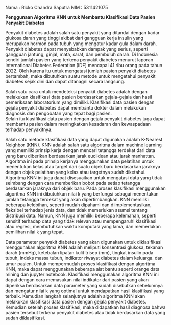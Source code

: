 Nama   : Ricko Chandra Saputra 
NIM    : 5311421075

**Penggunaan Algoritma KNN untuk Membantu Klasifikasi Data Pasien Penyakit Diabetes**

Penyakit diabetes adalah salah satu penyakit yang ditandai dengan kadar glukosa darah yang tinggi akibat dari gangguan kerja insulin yang merupakan hormon pada tubuh yang mengatur kadar gula dalam darah. 
Penyakit diabetes dapat menyebabkan dampak yang serius, seperti gangguan jantung, ginjal, mata, saraf, dan pembuluh darah. 
Di Indonesia sendiri jumlah pasien yang terkena penyakit diabetes menurut laporan International Diabetes Federation (IDF) mencapai 41 ribu orang pada tahun 2022. 
Oleh karena itu untuk mengatasi jumlah pasien penyakit diabetes bertambah, maka dibutuhkan suatu metode untuk mengetahui penyakit diabetes sejak dini dan dapat ditanagni secara langsung. 

Salah satu cara untuk mendeteksi penyakit diabetes adalah dengan melakukan klasifikasi data pasien berdasarkan gejala-gejala dan hasil pemeriksaan laboratorium yang dimiliki. 
Klasifikasi data pasien dengan gejala penyakit diabetes dapat membantu dokter dalam melakukan diagnosis dan pengobatan yang tepat bagi pasien.  
Selain itu klasifikasi data pasien dengan gejala penyakit diabetes juga dapat membantu pasien dalam meningkatkan kesadaran dan kewaspadaan terhadap penyakitnya.

Salah satu metode klasifikasi data yang dapat digunakan adalah K-Nearest Neighbor (KNN). 
KNN adalah salah satu algoritma dalam machine learning yang memiliki prinsip kerja dengan mencari tetangga terdekat dari data yang baru diberikan berdasarkan jarak euclidean atau jarak manhattan.
Algoritma ini pada prinsip kerjanya menggunakan data pelatihan untuk menentukan kelas atau target dari suatu objek baru berdasarkan jaraknya dengan objek pelatihan yang kelas atau targetnya sudah diketahui.
Algoritma KNN ini juga dapat disesuaikan untuk mengatasi data yang tidak seimbang dengan cara memberikan bobot pada setiap tetangga berdasarkan jaraknya dari objek baru.
Pada proses klasifikasi menggunakan algoritma KNN ini dibutuhkan nilai k yang berfungsi sebagai menentukan jumlah tetangga terdekat yang akan dipertimbangkan.
KNN memiliki beberapa kelebihan, seperti mudah dipahami dan diimplementasikan, fleksibel terhadap jenis data, dan tidak memerlukan asumsi tentang distribusi data. 
Namun, KNN juga memiliki beberapa kelemahan, seperti sensitif terhadap data yang tidak relevan atau mempengaruhi klasifikasi atau regresi, membutuhkan waktu komputasi yang lama, dan memerlukan pemilihan nilai k yang tepat.

Data parameter penyakit diabetes yang akan digunakan untuk diklasifikasi menggunakan algoritma KNN adalah meliputi konsentrasi glukosa, tekanan darah (mmHg), 
ketebalan lipatan kulit trisep (mm), tingkat insulin pada tubuh, indeks massa tubuh, indikator riwayat diabetes dalam keluarga. dan umur pasien. 
Untuk mempermudah proses klasifikasi dengan algoritma KNN, maka dapat menggunakan beberapa alat bantu seperti orange data mining dan jupyter notebook. 
Klasifikasi menggunakan algoritma KNN ini dapat dengan cara memasukan nilai indikator dari pasien yang akan diperiksa berdasarkan data parameter yang sudah disebutkan sebelumnya dan mengatur nilai k yang optimal untuk mendapatkan hasil klasifikasi yang terbaik. 
Kemudian langkah selanjutnya adalah algoritma KNN akan melakukan klasifikasi data pasien dengan gejala penyakit diabetes.
Kemudian setelah proses klasifikasi, maka didapatkan hasil diagnosa bahwa pasien tersebut terkena penyakit diabetes atau tidak berdasarkan data yang sudah diklasifikasi. 
